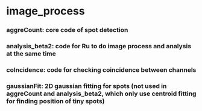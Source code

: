 # image_process
### **aggreCount**: core code of spot detection
### **analysis_beta2**: code for Ru to do image process and analysis at the same time
### **coIncidence: code** for checking coincidence between channels
### **gaussianFit**: 2D gaussian fitting for spots (not used in aggreCount and analysis_beta2, which only use centroid fitting for finding position of tiny spots)
